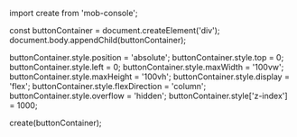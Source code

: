 import create from 'mob-console';


const buttonContainer = document.createElement('div');
document.body.appendChild(buttonContainer);

buttonContainer.style.position = 'absolute';
buttonContainer.style.top = 0;
buttonContainer.style.left = 0;
buttonContainer.style.maxWidth = '100vw';
buttonContainer.style.maxHeight = '100vh';
buttonContainer.style.display = 'flex';
buttonContainer.style.flexDirection = 'column';
buttonContainer.style.overflow = 'hidden';
buttonContainer.style['z-index'] = 1000;

create(buttonContainer);
